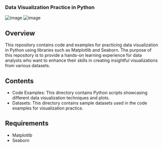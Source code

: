 ### Data Visualization Practice in Python
![image](https://github.com/kieutrangkg1/Data-Visualization-in-Python/assets/168499660/02459b35-c091-47c3-bf1f-b8f75a453ca4)
![image](https://github.com/kieutrangkg1/Data-Visualization-in-Python/assets/168499660/b5d17feb-4739-41c1-9068-3149a4ba9b26)
## Overview
This repository contains code and examples for practicing data visualization in Python using libraries such as Matplotlib and Seaborn. The purpose of this repository is to provide a hands-on learning experience for data analysts who want to enhance their skills in creating insightful visualizations from various datasets.

## Contents
* Code Examples: This directory contains Python scripts showcasing different data visualization techniques and plots.
* Datasets: This directory contains sample datasets used in the code examples for visualization practice.

## Requirements
* Matplotlib
* Seaborn


